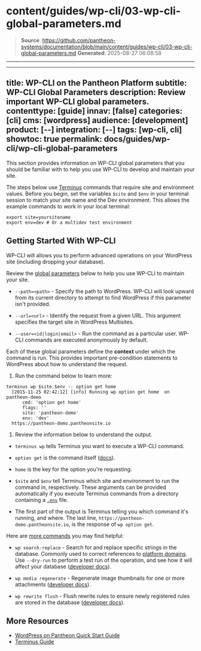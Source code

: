 # content/guides/wp-cli/03-wp-cli-global-parameters.md

> **Source**: https://github.com/pantheon-systems/documentation/blob/main/content/guides/wp-cli/03-wp-cli-global-parameters.md
> **Generated**: 2025-08-27 06:08:58

---

---
title: WP-CLI on the Pantheon Platform
subtitle: WP-CLI Global Parameters
description: Review important WP-CLI global parameters.
contenttype: [guide]
innav: [false]
categories: [cli]
cms: [wordpress]
audience: [development]
product: [--]
integration: [--]
tags: [wp-cli, cli]
showtoc: true
permalink: docs/guides/wp-cli/wp-cli-global-parameters
---

This section provides information on WP-CLI global parameters that you should be familiar with to help you use WP-CLI to develop and maintain your site.

<Alert title="Exports" type="export">

The steps below use [Terminus](/terminus) commands that require site and environment values. Before you begin, set the variables `$site` and `$env` in your terminal session to match your site name and the Dev environment. This allows the example commands to work in your local terminal:

```bash{promptUser: user}
export site=yoursitename
export env=dev # Or a multidev test environment
```

</Alert>

## Getting Started With WP-CLI

WP-CLI will allows you to perform advanced operations on your WordPress site (including dropping your database).

Review the [global parameters](https://make.wordpress.org/cli/handbook/config/) below to help you use WP-CLI to maintain your site.

- `--path=<path>` - Specify the path to WordPress. WP-CLI will look upward from its current directory to attempt to find WordPress if this parameter isn't provided.

- `--url=<url>` - Identify the request from a given URL. This argument specifies the target site in WordPress Multisites. 

- `--user=<id|login|email>` - Run the command as a particular user. WP-CLI commands are executed anonymously by default.

Each of these global parameters define the **context** under which the command is run. This provides important pre-condition statements to WordPress about how to understand the request.

1. Run the command below to learn more:

  ```bash{outputLines:2-7}
  terminus wp $site.$env -- option get home
    [2015-11-25 02:42:12] [info] Running wp option get home  on pantheon-demo
        cmd: 'option get home'
        flags: ''
        site: 'pantheon-demo'
        env: 'dev'
    https://pantheon-demo.pantheonsite.io
  ```

1. Review the information below to understand the output.

  - `terminus wp` tells Terminus you want to execute a WP-CLI command.

  - `option get` is the command itself ([docs](https://developer.wordpress.org/cli/commands/option/get/)). 

  - `home` is the key for the option you're requesting.

  - `$site` and `$env` tell Terminus which site and environment to run the command in, respectively. These arguments can be provided automatically if you execute Terminus commands from a directory containing a [`.env`](https://github.com/pantheon-systems/cli/blob/master/.env.example) file.

  - The first part of the output is Terminus telling you which command it's running, and where. The last line, `https://pantheon-demo.pantheonsite.io`, is the response of `wp option get`.

Here are [more commands](https://developer.wordpress.org/cli/commands/) you may find helpful:

- `wp search-replace` - Search for and replace specific strings in the database. Commonly used to correct references to [platform domains](/guides/mariadb-mysql/database-workflow-tool#troubleshooting). Use `--dry-run` to perform a test run of the operation, and see how it will affect your database ([developer docs](https://developer.wordpress.org/cli/commands/search-replace)).

- `wp media regenerate` - Regenerate image thumbnails for one or more attachments ([developer docs](https://developer.wordpress.org/cli/commands/media/regenerate/)).

- `wp rewrite flush` - Flush rewrite rules to ensure newly registered rules are stored in the database ([developer docs](https://developer.wordpress.org/cli/commands/rewrite/flush/)).

## More Resources

- [WordPress on Pantheon Quick Start Guide](/guides/wordpress-pantheon)
- [Terminus Guide](/terminus)
